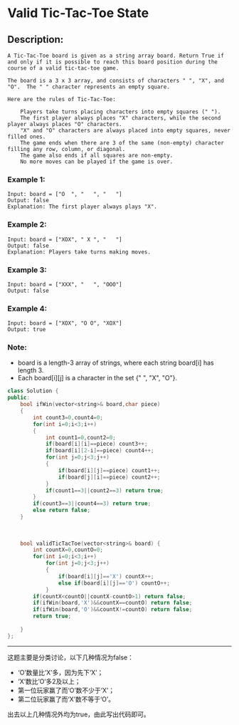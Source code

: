 # Valid Tic-Tac-Toe State
## Description:
```
A Tic-Tac-Toe board is given as a string array board. Return True if and only if it is possible to reach this board position during the course of a valid tic-tac-toe game.

The board is a 3 x 3 array, and consists of characters " ", "X", and "O".  The " " character represents an empty square.

Here are the rules of Tic-Tac-Toe:

    Players take turns placing characters into empty squares (" ").
    The first player always places "X" characters, while the second player always places "O" characters.
    "X" and "O" characters are always placed into empty squares, never filled ones.
    The game ends when there are 3 of the same (non-empty) character filling any row, column, or diagonal.
    The game also ends if all squares are non-empty.
    No more moves can be played if the game is over.
```
### Example 1:
```
Input: board = ["O  ", "   ", "   "]
Output: false
Explanation: The first player always plays "X".
```
### Example 2:
```
Input: board = ["XOX", " X ", "   "]
Output: false
Explanation: Players take turns making moves.
```
### Example 3:
```
Input: board = ["XXX", "   ", "OOO"]
Output: false
```
### Example 4:
```
Input: board = ["XOX", "O O", "XOX"]
Output: true
```
### Note:

   - board is a length-3 array of strings, where each string board[i] has length 3.
   - Each board[i][j] is a character in the set {" ", "X", "O"}.

```cpp
class Solution {
public:
    bool ifWin(vector<string>& board,char piece)
    {
        int count3=0,count4=0;
        for(int i=0;i<3;i++)
        {
            int count1=0,count2=0;
            if(board[i][i]==piece) count3++;
            if(board[i][2-i]==piece) count4++;
            for(int j=0;j<3;j++)
            {
                if(board[i][j]==piece) count1++;
                if(board[j][i]==piece) count2++;
            }      
            if(count1==3||count2==3) return true;
        }
        if(count3==3||count4==3) return true;
        else return false;
    }
    
    
    
    bool validTicTacToe(vector<string>& board) {
        int countX=0,countO=0;
        for(int i=0;i<3;i++)
            for(int j=0;j<3;j++)
            {
                if(board[i][j]=='X') countX++;
                else if(board[i][j]=='O') countO++;
            }
        if(countX<countO||countX-countO>1) return false;
        if(ifWin(board,'X')&&countX==countO) return false;
        if(ifWin(board,'O')&&countX!=countO) return false;
        return true;
                
    }
};
```
*********************************
这题主要是分类讨论，以下几种情况为false：

- ‘O’数量比‘X’多，因为先下‘X’；
- ‘X‘数比’O‘多2及以上；
- 第一位玩家赢了而‘O’数不少于‘X’；
- 第二位玩家赢了而‘X’数不等于‘O’。

出去以上几种情况外均为true，由此写出代码即可。